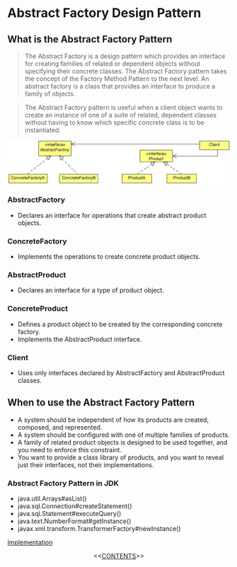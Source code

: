 #   Abstract Factory Design Pattern


##  What is the Abstract Factory Pattern
>   The Abstract Factory is a design pattern which provides an interface for creating families of related or dependent
    objects without specifying their concrete classes. The Abstract Factory pattern takes the concept of the Factory Method Pattern
    to the next level. An abstract factory is a class that provides an interface to produce a family of objects.
    
>   The Abstract Factory pattern is useful when a client object wants to create an instance of one of a suite of related, dependent
    classes without having to know which specific concrete class is to be instantiated.

    
<p align="center">
    <img src="https://github.com/11andrew1991/design_patterns/blob/master/AbstractFactory/img/abstractfactory.PNG" />
</p>


### AbstractFactory
-   Declares an interface for operations that create abstract product objects.

### ConcreteFactory
-   Implements the operations to create concrete product objects.

### AbstractProduct
-   Declares an interface for a type of product object.

### ConcreteProduct
-   Defines a product object to be created by the corresponding concrete factory.
-   Implements the AbstractProduct interface.

### Client
-   Uses only interfaces declared by AbstractFactory and AbstractProduct classes.


##  When to use the Abstract Factory Pattern
-   A system should be independent of how its products are created, composed, and represented.
-   A system should be configured with one of multiple families of products.
-   A family of related product objects is designed to be used together, and you need to enforce this constraint.
-   You want to provide a class library of products, and you want to reveal just their interfaces, not their implementations.



### Abstract Factory Pattern in JDK
-   java.util.Arrays#asList()
-   java.sql.Connection#createStatement()
-   java.sql.Statement#executeQuery()
-   java.text.NumberFormat#getInstance()
-   javax.xml.transform.TransformerFactory#newInstance()


[Implementation](https://github.com/11andrew1991/design_patterns/tree/master/AbstractFactory/app/)


<p align="center">
  <<<a href="https://github.com/11andrew1991/design_patterns#design-patterns">CONTENTS</a>>>
</p>        